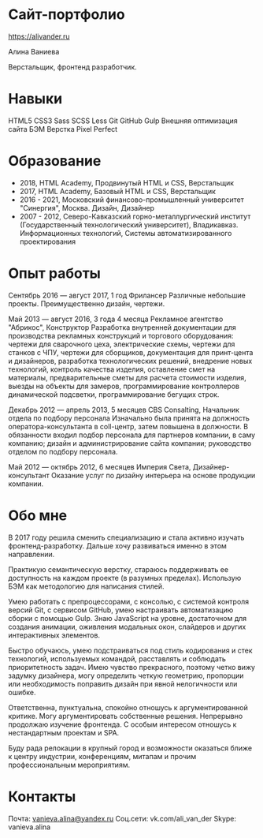 # Сайт-портфолио
https://alivander.ru

Алина Ваниева

Верстальщик, фронтенд разработчик.

# Навыки

HTML5
CSS3
Sass
SCSS
Less
Git
GitHub
Gulp
Внешняя оптимизация сайта
БЭМ
Верстка Pixel Perfect

# Образование

* 2018, HTML Academy, Продвинутый HTML и CSS, Верстальщик
* 2017, HTML Academy, Базовый HTML и CSS, Верстальщик
* 2016 - 2021, Московский финансово-промышленный университет "Синергия", Москва. Дизайн, Дизайнер
* 2007 - 2012, Северо-Кавказский горно-металлургический институт (Государственный технологический университет), Владикавказ. Информационных технологий, Системы автоматизированного проектирования

# Опыт работы

Сентябрь 2016 — август 2017, 1 год
Фрилансер
Различные небольшие проекты. Преимущественно дизайн, чертежи.

Май 2013 — август 2016, 3 года 4 месяца
Рекламное агентство "Абрикос", Конструктор
Разработка внутренней документации для производства рекламных конструкций и торгового оборудования: чертежи для сварочного цеха, электрические схемы, чертежи для станков с ЧПУ, чертежи для сборщиков, документация для принт-цента и дизайнеров, разработка технологических решений, внедрение новых технологий, контроль качества изделия, оставление смет на материалы, предварительные сметы для расчета стоимости изделия, выезды на объекты для замеров, программирование контроллеров динамической подсветки, программирование бегущих строк.

Декабрь 2012 — апрель 2013, 5 месяцев
CBS Consalting, Начальник отдела по подбору персонала
Изначально была принята на должность оператора-консультанта в coll-центр, затем повышена в должности. В обязанности входил подбор персонала для партнеров компании, в саму компанию; дизайн и администрирование сайта компании; руководство отделом по подбору персонала.

Май 2012 — октябрь 2012, 6 месяцев
Империя Света, Дизайнер-консультант
Оказание услуг по дизайну интерьера на основе продукции компании.

# Обо мне
В 2017 году решила сменить специализацию и стала активно изучать фронтенд-разработку. Дальше хочу развиваться именно в этом направлении. 

Практикую семантическую верстку, стараюсь поддерживать ее доступность на каждом проекте (в разумных пределах). Использую БЭМ как методологию для написания стилей. 

Умею работать с препроцессорами, с консолью, с системой контроля версий Git, с сервисом GitHub, умею настраивать автоматизацию сборки с помощью Gulp. Знаю JavaScript на уровне, достаточном для создания анимации, оживления модальных окон, слайдеров и других интерактивных элементов.

Быстро обучаюсь, умею подстраиваться под стиль кодирования и стек технологий, используемых командой, расставлять и соблюдать приоритетность задач. Имею чувство прекрасного, поэтому четко вижу задумку дизайнера, могу определить четкую геометрию, пропорции или необходимость поправить дизайн при явной нелогичности или ошибке.

Ответственна, пунктуальна, спокойно отношусь к аргументированной критике. Могу аргументировать собственные решения. Непрерывно продолжаю изучение фронтенда. С особым интересом отношусь к нестандартным проектам и SPA.

Буду рада релокации в крупный город и возможности оказаться ближе к центру индустрии, конференциям, митапам и прочим профессиональным мероприятиям.

# Контакты

Почта: vanieva.alina@yandex.ru
Соц.сети: vk.com/ali_van_der
Skype: vanieva.alina
